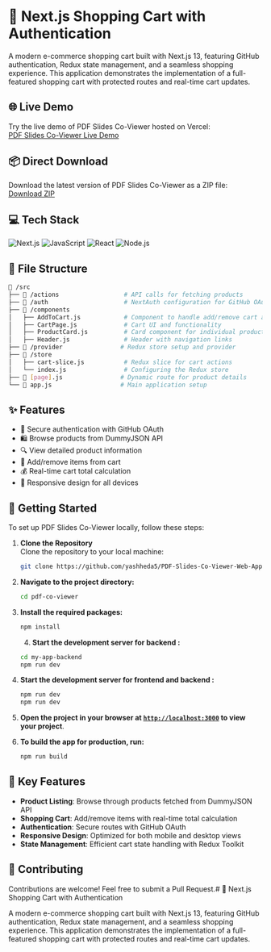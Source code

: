 # 🛒 Next.js Shopping Cart with Authentication

A modern e-commerce shopping cart built with Next.js 13, featuring GitHub authentication, Redux state management, and a seamless shopping experience. This application demonstrates the implementation of a full-featured shopping cart with protected routes and real-time cart updates.

## 🌐 Live Demo

Try the live demo of PDF Slides Co-Viewer hosted on Vercel:  
[PDF Slides Co-Viewer Live Demo](https://pdf-slides-co-viewer-web-app.vercel.app/)

## 📦 Direct Download

Download the latest version of PDF Slides Co-Viewer as a ZIP file:  
[Download ZIP](https://github.com/yashheda5/PDF-Slides-Co-Viewer-Web-App/archive/refs/heads/main.zip)

## 💻 Tech Stack

![Next.js](https://skillicons.dev/icons?i=nextjs)
![JavaScript](https://skillicons.dev/icons?i=javascript)
![React](https://skillicons.dev/icons?i=react)
![Node.js](https://skillicons.dev/icons?i=nodejs)

## 📁 File Structure

```bash
📁 /src
├── 📁 /actions                  # API calls for fetching products
├── 📁 /auth                     # NextAuth configuration for GitHub OAuth
├── 📁 /components
│   ├── AddToCart.js            # Component to handle add/remove cart actions
│   ├── CartPage.js             # Cart UI and functionality
│   ├── ProductCard.js          # Card component for individual products
│   ├── Header.js               # Header with navigation links
├── 📁 /provider                # Redux store setup and provider
├── 📁 /store
│   ├── cart-slice.js           # Redux slice for cart actions
│   └── index.js                # Configuring the Redux store
├── 📄 [page].js                # Dynamic route for product details
└── 📄 app.js                   # Main application setup
```

## ✨ Features

- 🔐 Secure authentication with GitHub OAuth
- 🛍️ Browse products from DummyJSON API
- 🔍 View detailed product information
- 🛒 Add/remove items from cart
- 💰 Real-time cart total calculation
- 📱 Responsive design for all devices

## 🚀 Getting Started

To set up PDF Slides Co-Viewer locally, follow these steps:

1. **Clone the Repository**  
   Clone the repository to your local machine:
   ```bash
   git clone https://github.com/yashheda5/PDF-Slides-Co-Viewer-Web-App.git
   ```

2. **Navigate to the project directory:**
   ```sh
   cd pdf-co-viewer
   ```

3. **Install the required packages:**
   ```sh
   npm install
   ```

   4. **Start the development server for  backend  :**
   ```sh
   cd my-app-backend
   npm run dev
   ```

4. **Start the development server for frontend and backend  :**
   ```sh
   npm run dev
   npm run dev
   ```

5. **Open the project in your browser at [`http://localhost:3000`](http://localhost:3000) to view your project**.

6. **To build the app for production, run:**
   ```sh
   npm run build
   ```



## 🌟 Key Features

- **Product Listing**: Browse through products fetched from DummyJSON API
- **Shopping Cart**: Add/remove items with real-time total calculation
- **Authentication**: Secure routes with GitHub OAuth
- **Responsive Design**: Optimized for both mobile and desktop views
- **State Management**: Efficient cart state handling with Redux Toolkit



## 🤝 Contributing

Contributions are welcome! Feel free to submit a Pull Request.# 🛒 Next.js Shopping Cart with Authentication

A modern e-commerce shopping cart built with Next.js 13, featuring GitHub authentication, Redux state management, and a seamless shopping experience. This application demonstrates the implementation of a full-featured shopping cart with protected routes and real-time cart updates.

